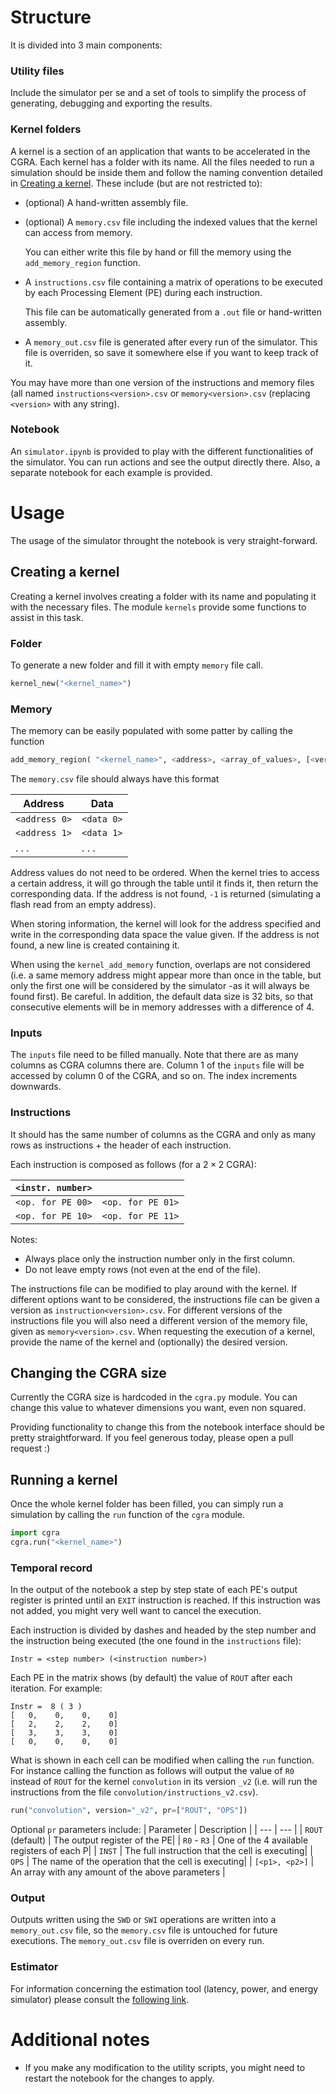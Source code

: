 # Structure
It is divided into 3 main components:

### Utility files
Include the simulator per se and a set of tools to simplify the process of generating, debugging and exporting the results.

### Kernel folders
A kernel is a section of an application that wants to be accelerated in the CGRA.
Each kernel has a folder with its name. All the files needed to run a simulation should be inside them and follow the naming convention detailed in [Creating a kernel](#creating-a-kernel). These include (but are not restricted to):
* (optional) A hand-written assembly file.
* (optional) A `memory.csv` file including the indexed values that the kernel can access from memory.

    You can either write this file by hand or fill the memory using the `add_memory_region` function.
* A `instructions.csv` file containing a matrix of operations to be executed by each Processing Element (PE) during each instruction.

    This file can be automatically generated from a `.out` file or hand-written assembly.
* A `memory_out.csv` file is generated after every run of the simulator. This file is overriden, so save it somewhere else if you want to keep track of it.

You may have more than one version of the instructions and memory files (all named `instructions<version>.csv` or `memory<version>.csv` (replacing `<version>` with any string).


### Notebook
An `simulator.ipynb` is provided to play with the different functionalities of the simulator. You can run actions and see the output directly there. Also, a separate notebook for each example is provided.

# Usage
The usage of the simulator throught the notebook is very straight-forward.

## Creating a kernel
Creating a kernel involves creating a folder with its name and populating it with the necessary files. The module `kernels` provide some functions to assist in this task.

### Folder
To generate a new folder and fill it with empty `memory` file call.
```python
kernel_new("<kernel_name>")
```

### Memory
The memory can be easily populated with some patter by calling the function
```python
add_memory_region( "<kernel_name>", <address>, <array_of_values>, [<version>])
```

The `memory.csv` file should always have this format

| Address | Data |
| --- | --- |
| `<address 0>` | `<data 0>` |
| `<address 1>` | `<data 1>` |
| . . . | . . . |

Address values do not need to be ordered. When the kernel tries to access a certain address, it will go through the table until it finds it, then return the corresponding data.
If the address is not found, `-1` is returned (simulating a flash read from an empty address).

When storing information, the kernel will look for the address specified and write in the corresponding data space the value given. If the address is not found, a new line is created containing it.

When using the `kernel_add_memory` function, overlaps are not considered (i.e. a same memory address might appear more than once in the table, but only the first one will be considered by the simulator -as it will always be found first). Be careful. In addition, the default data size is 32 bits, so that consecutive elements will be in memory addresses with a difference of 4.

### Inputs

The `inputs` file need to be filled manually. Note that there are as many columns as CGRA columns there are. Column 1 of the `inputs` file will be accessed by column 0 of the CGRA, and so on.
The index increments downwards.

### Instructions

It should has the same number of columns as the CGRA and only as many rows as instructions + the header of each instruction.

Each instruction is composed as follows (for a $2 \times 2$ CGRA):

| `<instr. number>` | |
| --- | --- |
| `<op. for PE 00>` |`<op. for PE 01>` |
| `<op. for PE 10>` |`<op. for PE 11>` |

Notes:
* Always place only the instruction number only in the first column.
* Do not leave empty rows (not even at the end of the file).


The instructions file can be modified to play around with the kernel. If different options want to be considered, the instructions file can be given a version as `instruction<version>.csv`. For different versions of the instructions file you will also need a different version of the memory file, given as `memory<version>.csv`.
When requesting the execution of a kernel, provide the name of the kernel and (optionally) the desired version.


## Changing the CGRA size

Currently the CGRA size is hardcoded in the `cgra.py` module. You can change this value to whatever dimensions you want, even non squared.

Providing functionality to change this from the notebook interface should be pretty straightforward. If you feel generous today, please open a pull request :)


## Running a kernel

Once the whole kernel folder has been filled, you can simply run a simulation by calling the `run` function of the `cgra` module.
```python
import cgra
cgra.run("<kernel_name>")
```


### Temporal record
In the output of the notebook a step by step state of each PE's output register is printed until an `EXIT` instruction is reached. If this instruction was not added, you might very well want to cancel the execution.

Each instruction is divided by dashes and headed by the step number and the instruction being executed (the one found in the `instructions` file):
```
Instr = <step number> (<instruction number>)
```
Each PE in the matrix shows (by default) the value of `ROUT` after each iteration. For example:
```
Instr =  8 ( 3 )
[   0,    0,    0,    0]
[   2,    2,    2,    0]
[   3,    3,    3,    0]
[   0,    0,    0,    0]
```

What is shown in each cell can be modified when calling the `run` function. For instance calling the function as follows will output the value of `R0` instead of `ROUT` for the kernel `convolution` in its version `_v2` (i.e. will run the instructions from the file `convolution/instructions_v2.csv`).
```python
run("convolution", version="_v2", pr=["ROUT", "OPS"])
```

Optional `pr` parameters include:
| Parameter | Description |
| --- | --- |
| `ROUT` (default) | The output register of the PE|
| `R0` - `R3` | One of the 4 available registers of each P|
| `INST` | The full instruction that the cell is executing|
| `OPS`  | The name of the operation that the cell is executing|
| `[<p1>, <p2>]` | An array with any amount of the above parameters |

### Output

Outputs written using the `SWD` or `SWI` operations are written into a `memory_out.csv` file, so the `memory.csv` file is untouched for future executions. The `memory_out.csv` file is overriden on every run.

### Estimator 

For information concerning the estimation tool (latency, power, and energy simulator) please consult the [following link](./src/README.md).
# Additional notes

* If you make any modification to the utility scripts, you might need to restart the notebook for the changes to apply.